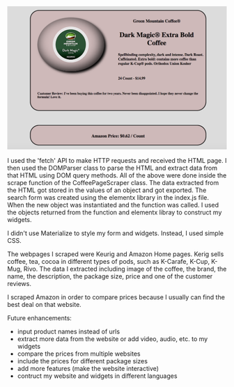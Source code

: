 ![index](ScreenShot.png)


I used the 'fetch' API to make HTTP requests and received the HTML page.  I then used the DOMParser class to parse the HTML and extract data from that HTML using DOM query methods.  All of the above were done inside the scrape function of the CoffeePageScraper class.  The data extracted from the HTML got stored in the values of an object and got exported.  The search form was created using the elementx library in the index.js file.  When the new object was instantiated and the function was called.  I used the objects returned from the function and elementx libray to construct my widgets.

I didn't use Materialize to style my form and widgets.  Instead, I used simple CSS.

The webpages I scraped were Keurig and Amazon Home pages.
Kerig sells coffee, tea, cocoa in different types of pods, such as K-Carafe, K-Cup, K-Mug, Rivo.
The data I extracted including image of the coffee, the brand, the name, the description, the package size, price and one of the customer reviews.

I scraped Amazon in order to compare prices because I usually can find the best deal on that website.

Future enhancements:

- input product names instead of urls
- extract more data from the website or add video, audio, etc. to my widgets
- compare the prices from multiple websites
- include the prices for different package sizes
- add more features (make the website interactive)
- contruct my website and widgets in different languages
